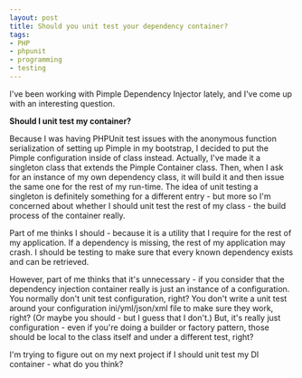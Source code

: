```yaml
---
layout: post
title: Should you unit test your dependency container?
tags:
- PHP
- phpunit
- programming
- testing
---
```

I've been working with Pimple Dependency Injector lately, and I've come up with an interesting question.

**Should I unit test my container?**

Because I was having PHPUnit test issues with the anonymous function serialization of setting up Pimple in my bootstrap, I decided to put the Pimple configuration inside of class instead.  Actually, I've made it a singleton class that extends the Pimple Container class.  Then, when I ask for an instance of my own dependency class, it will build it and then issue the same one for the rest of my run-time.  The idea of unit testing a singleton is definitely something for a different entry - but more so I'm concerned about whether I should unit test the rest of my class - the build process of the container really.

Part of me thinks I should - because it is a utility that I require for the rest of my application.  If a dependency is missing, the rest of my application may crash.  I should be testing to make sure that every known dependency exists and can be retrieved.

However, part of me thinks that it's unnecessary - if you consider that the dependency injection container really is just an instance of a configuration.  You normally don't unit test configuration, right?  You don't write a unit test around your configuration ini/yml/json/xml file to make sure they work, right? (Or maybe you should - but I guess that I don't.)  But, it's really just configuration - even if you're doing a builder or factory pattern, those should be local to the class itself and under a different test, right?

I'm trying to figure out on my next project if I should unit test my DI container - what do you think?
